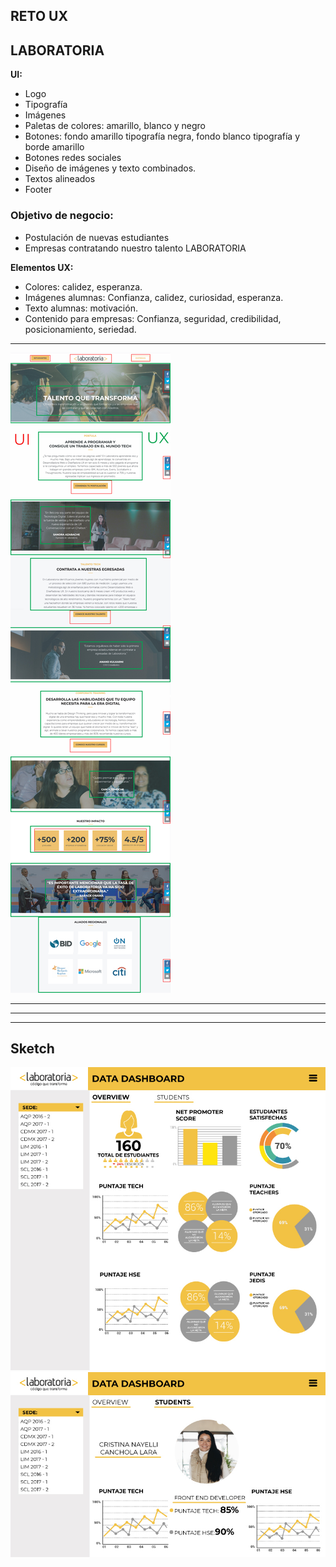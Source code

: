 ## RETO UX 

## LABORATORIA
**UI:**

* Logo
* Tipografía
* Imágenes
* Paletas de colores: amarillo, blanco y negro
* Botones: fondo amarillo tipografía negra, fondo blanco tipografía y borde amarillo
* Botones redes sociales 
* Diseño de imágenes y texto combinados.
* Textos alineados
* Footer

### Objetivo de negocio:

* Postulación de nuevas estudiantes
* Empresas contratando nuestro talento LABORATORIA

**Elementos UX:**
* Colores: calidez, esperanza.
* Imágenes alumnas: Confianza, calidez, curiosidad, esperanza.
* Texto alumnas: motivación.
* Contenido para empresas: Confianza, seguridad, credibilidad, posicionamiento, seriedad.

---

![RETO UX](img/imglab.jpg)

---
---
---
## Sketch

![Sketch](img/sketch.jpg)
![Sketch](img/sketch-alumnas.jpg)
